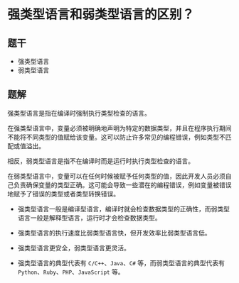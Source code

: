 # 强类型语言和弱类型语言的区别？

## 题干

- 强类型语言
- 弱类型语言

## 题解

强类型语言是指在编译时强制执行类型检查的语言。

在强类型语言中，变量必须被明确地声明为特定的数据类型，并且在程序执行期间不能将不同类型的值赋给该变量。这可以防止许多常见的编程错误，例如类型不匹配或值溢出。

相反，弱类型语言是指不在编译时而是运行时执行类型检查的语言。

在弱类型语言中，变量可以在任何时候被赋予任何类型的值，因此开发人员必须自己负责确保变量的类型正确。这可能会导致一些潜在的编程错误，例如变量被错误地赋予了错误的类型或者类型转换错误。


- 强类型语言一般是编译型语言，编译时就会检查数据类型的正确性，而弱类型语言一般是解释型语言，运行时才会检查数据类型。

- 强类型语言的执行速度比弱类型语言快，但开发效率比弱类型语言低。

- 强类型语言更安全，弱类型语言更灵活。

- 强类型语言的典型代表有 `C/C++`、`Java`、`C#` 等，而弱类型语言的典型代表有 `Python`、`Ruby`、`PHP`、`JavaScript` 等。